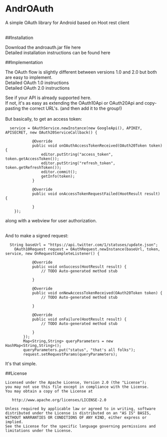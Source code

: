 AndrOAuth
=========

A simple OAuth library for Android based on Hoot rest client<br><br>


##Installation

  Download the androauth.jar file here<br>
  Detailed installation instructions can be found here<br>

##Implementation
  
  The OAuth flow is slightly different between versions 1.0 and 2.0 but both are easy to implement.<br>
  Detailed OAuth 1.0 instructions <br>
  Detailed OAuth 2.0 instructions <br>
  
  See if your API is already supported here.<br>
  If not, it's as easy as extending the OAuth10Api or OAuth20Api and copy-pasting the correct URL's. (and then add it to the group!)
  <br><br>
  But basically, to get an access token:
  
      service = OAuthService.newInstance(new GoogleApi(), APIKEY, APISECRET, new OAuth20ServiceCallback() {
      		
    			@Override
    			public void onOAuthAccessTokenReceived(OAuth20Token token) {
    				editor.putString("access_token", token.getAccessToken());
    				editor.putString("refresh_token", token.getRefreshToken()); 
    				editor.commit();
    				getInfo(token); 
    			}
    
    			@Override
    			public void onAccessTokenRequestFailed(HootResult result) {
    				
    			}			
    	});
  
  along with a webview for user authorization.<br><br>
  
  
  And to make a signed request:
  
      String baseUrl = "https://api.twitter.com/1/statuses/update.json";
      	OAuth10Request request = OAuthRequest.newInstance(baseUrl, token, service, new OnRequestCompleteListener() {
    			
    			@Override
    			public void onSuccess(HootResult result) {
    				// TODO Auto-generated method stub
    				
    			}
    			
    			@Override
    			public void onNewAccessTokenReceived(OAuth20Token token) {
    				// TODO Auto-generated method stub
    				
    			}
    
    			@Override
    			public void onFailure(HootResult result) {
    				// TODO Auto-generated method stub
    				
    			}
    		});
    		Map<String,String> queryParameters = new HashMap<String,String>();
    		queryParameters.put("status", "that's all folks");
    		request.setRequestParams(queryParameters);
  
 It's that simple.
  
##License

    Licensed under the Apache License, Version 2.0 (the "License");
    you may not use this file except in compliance with the License.
    You may obtain a copy of the License at
    
       http://www.apache.org/licenses/LICENSE-2.0
    
    Unless required by applicable law or agreed to in writing, software
    distributed under the License is distributed on an "AS IS" BASIS,
    WITHOUT WARRANTIES OR CONDITIONS OF ANY KIND, either express or implied.
    See the License for the specific language governing permissions and
    limitations under the License.
